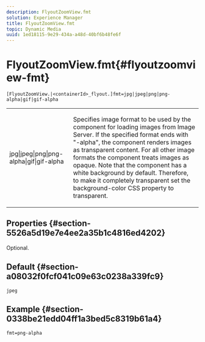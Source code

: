```yaml
---
description: FlyoutZoomView.fmt
solution: Experience Manager
title: FlyoutZoomView.fmt
topic: Dynamic Media
uuid: 1ed18115-9e29-434a-a48d-40bf6b48fe6f
---
```


# FlyoutZoomView.fmt{#flyoutzoomview-fmt}

`[FlyoutZoomView.|<containerId>_flyout.]fmt=jpg|jpeg|png|png-alpha|gif|gif-alpha`

<table id="table_12B0B59D83BC40FCB957F41B331A1EF9"> 
 <tbody> 
  <tr> 
   <td colname="col1"> <p><span class="codeph"> jpg|jpeg|png|png-alpha|gif|gif-alpha</span> </p> </td> 
   <td colname="col2"> <p> Specifies image format to be used by the component for loading images from Image Server. If the specified format ends with <span class="codeph"> "-alpha"</span>, the component renders images as transparent content. For all other image formats the component treats images as opaque. Note that the component has a white background by default. Therefore, to make it completely transparent set the <span class="codeph"> background-color</span> CSS property to <span class="codeph"> transparent</span>. </p> </td> 
  </tr> 
 </tbody> 
</table>

## Properties {#section-5526a5d19e7e4ee2a35b1c4816ed4202}

Optional.

## Default {#section-a08032f0fcf041c09e63c0238a339fc9}

`jpeg`

## Example {#section-0338be21edd04ff1a3bed5c8319b61a4}

`fmt=png-alpha` 
